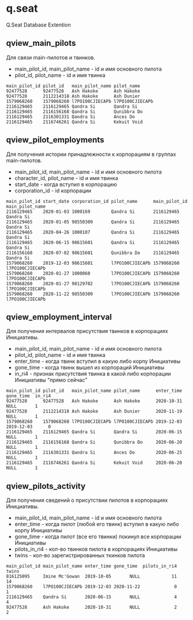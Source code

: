 # q.seat
Q.Seat Database Extention

## qview_main_pilots
Для связи main-пилотов и твинков.
* main_pilot_id, main_pilot_name - id и имя основного пилота
* pilot_id, pilot_name - id и имя твинка
```
main_pilot_id pilot_id   main_pilot_name pilot_name
92477528      92477528   Ash Hakoke      Ash Hakoke
92477528      2112214318 Ash Hakoke      Ash Dunier
1579068260    1579068260 l7PO100CJIECAPb l7PO100CJIECAPb
2116129465    2116129465 Qandra Si       Qandra Si
2116129465    2116156168 Qandra Si       Qunibbra Do
2116129465    2116301331 Qandra Si       Ances Do
2116129465    2116746261 Qandra Si       Kekuit Void
```

## qview_pilot_employments
Для получения истории принадлежности к корпорациям в группах main-пилотов.
* main_pilot_id, main_pilot_name - id и имя основного пилота
* character_id, pilot_name - id и имя твинка
* start_date - когда вступил в корпорацию
* corporation_id - id корпорации
```
main_pilot_id start_date corporation_id pilot_name      main_pilot_id main_pilot_name
2116129465    2020-01-03 1000169        Qandra Si       2116129465    Qandra Si
2116129465    2020-01-05 98550309       Qandra Si       2116129465    Qandra Si
2116129465    2020-04-26 1000107        Qandra Si       2116129465    Qandra Si
2116129465    2020-06-15 98615601       Qandra Si       2116129465    Qandra Si
2116156168    2020-07-02 98615601       Qunibbra Do     2116129465    Qandra Si
1579068260    2019-12-03 98615601       l7PO100CJIECAPb 1579068260    l7PO100CJIECAPb
1579068260    2020-01-27 1000060        l7PO100CJIECAPb 1579068260    l7PO100CJIECAPb
1579068260    2020-01-27 98129702       l7PO100CJIECAPb 1579068260    l7PO100CJIECAPb
1579068260    2020-11-22 98550309       l7PO100CJIECAPb 1579068260    l7PO100CJIECAPb
```

## qview_employment_interval
Для получения интервалов присутствия твинков в корпорациях Инициативы.
* main_pilot_id, main_pilot_name - id и имя основного пилота
* pilot_id, pilot_name - id и имя твинка
* enter_time - когда твинк вступил в какую либо корпу Инициативы
* gone_time - когда твинк вышел из корпораций Инициативы
* in_ri4 - признак присутствия твинка в какой либо корпорации Инициативы "прямо сейчас"
```
main_pilot_id pilot_id   main_pilot_name pilot_name      enter_time gone_time  in_ri4
92477528      92477528   Ash Hakoke      Ash Hakoke      2020-10-31      NULL       1
92477528      2112214318 Ash Hakoke      Ash Dunier      2020-11-19      NULL       1
1579068260    1579068260 l7PO100CJIECAPb l7PO100CJIECAPb 2019-12-03 2019-12-03      0
2116129465    2116129465 Qandra Si       Qandra Si       2020-06-15      NULL       1
2116129465    2116156168 Qandra Si       Qunibbra Do     2020-06-20      NULL       1
2116129465    2116301331 Qandra Si       Ances Do        2020-06-25      NULL       1
2116129465    2116746261 Qandra Si       Kekuit Void     2020-06-20      NULL       1
```

## qview_pilots_activity
Для получения сведений о присутствии пилотов в корпорациях Инициативы.
* main_pilot_id, main_pilot_name - id и имя основного пилота
* enter_time - когда пилот (любой его твинк) вступил в какую либо корпу Инициативы
* gone_time - когда пилот (все его твинки) покинул все корпорации Инициативы
* pilots_in_ri4 - кол-во твинков пилота в корпорациях Инициативы
* twins - кол-во зарегистрированных ткинков пилота
```
main_pilot_id main_pilot_name enter_time gone_time  pilots_in_ri4 twins
816125095     Imine Mc'Gowan  2019-10-05       NULL            11    14
1579068260    l7PO100CJIECAPb 2019-12-03 2020-11-22             0     1
2116129465    Qandra Si       2020-06-15       NULL             4     4
92477528      Ash Hakoke      2020-10-31       NULL             2     2
```
